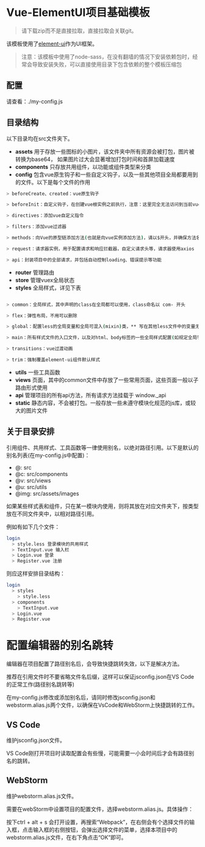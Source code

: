 # Vue-ElementUI项目基础模板

> 请下载zip而不是直接拉取，直接拉取会关联git。

该模板使用了[element-ui](https://element.eleme.cn/#/)作为UI框架。

> 注意：该模板中使用了node-sass，在没有翻墙的情况下安装依赖包时，经常会导致安装失败，可以直接使用目录下包含依赖的整个模板压缩包

## 配置

请查看：./my-config.js

## 目录结构

以下目录均在src文件夹下。

* __assets__ 用于存放一些图标的小图片，该文件夹中所有资源会被打包，图片被转换为base64，
             如果图片过大会显著增加打包时间和首屏加载速度
* __components__ 只存放共用组件，以功能或组件类型来分类
* __config__ 包含vue原生钩子和一些自定义钩子，以及一些其他项目全局都要用到的文件。以下是每个文件的作用

``` bash
> beforeCreate、created：vue原生钩子

> beforeInit：自定义钩子，在创建vue根实例之前执行，注意：这里完全无法访问到当前vue实例，因为还没有创建

> directives：添加vue自定义指令

> filters：添加vue过滤器

> methods：向Vue的原型链添加方法(也就是向vue实例添加方法)，请以$开头，并确保方法名没有被占用

> request：请求器实例，用于配置请求和响应拦截器，自定义请求头等，请求器使用axios

> api：封装项目中的全部请求，并包括自动控制loading、错误提示等功能

```

* __router__ 管理路由
* __store__ 管理vuex全局状态
* __styles__ 全局样式，详见下表

``` bash

> common：全局样式，其中声明的class在全局都可以使用，class命名以 com- 开头

> flex：弹性布局，不用可以删除

> global：配置less的全局变量和全局可混入(mixin)类，** 写在其他less文件中的变量无法在全局使用 **

> main：所有样式文件的入口文件，以及对html、body标签的一些全局样式配置(如规定全局字体、文字大小等)

> transitions：vue过渡动画

> trim：强制覆盖element-ui组件默认样式
```

* __utils__ 一些工具函数
* __views__ 页面，其中的common文件中存放了一些常用页面，这些页面一般以子路由形式使用
* __api__ 管理项目的所有api方法，所有请求方法挂载于 window._api
* __static__ 静态内容，不会被打包。一般存放一些未遵守模块化规范的js库，或较大的图片文件

## 关于目录安排

引用组件、共用样式、工具函数等一律使用别名，以绝对路径引用。以下是默认的别名列表(在my-config.js中配置)：

* @: src
* @c: src/components
* @v: src/views
* @u: src/utils
* @img: src/assets/images


如果某些样式表和组件，只在某一模块内使用，则将其放在对应文件夹下，按类型放在不同文件夹中，以相对路径引用。

例如有如下几个文件：

``` bash
login
  > style.less 登录模块的共用样式
  > TextInput.vue 输入栏
  > Login.vue 登录
  > Register.vue 注册
```

则应这样安排目录结构：

``` bash
login
  > styles
    > style.less
  > components
    > TextInput.vue
  > Login.vue
  > Register.vue
```

# 配置编辑器的别名跳转

编辑器在项目配置了路径别名后，会导致快捷跳转失效，以下是解决方法。

推荐在引用文件时不要省略文件名后缀，这样可以保证jsconfig.json在VS Code的正常工作(路径别名跳转等)

在my-config.js修改或添加别名后，请同时修改jsconfig.json和webstorm.alias.js两个文件，以确保在VsCode和WebStorm上快捷跳转的工作。

## VS Code

维护jsconfig.json文件。

VS Code刚打开项目时读取配置会有些慢，可能需要一小会时间后才会有路径别名的跳转。

## WebStorm

维护webstorm.alias.js文件。

需要在webStorm中设置项目的配置文件，选择webstorm.alias.js。具体操作：

按下ctrl + alt + s 会打开设置，再搜索“Webpack”，在右侧会有个选择文件的输入框，点击输入框的右侧按钮，会弹出选择文件的菜单，选择本项目中的webstorm.alias.js文件，在右下角点击“OK”即可。
